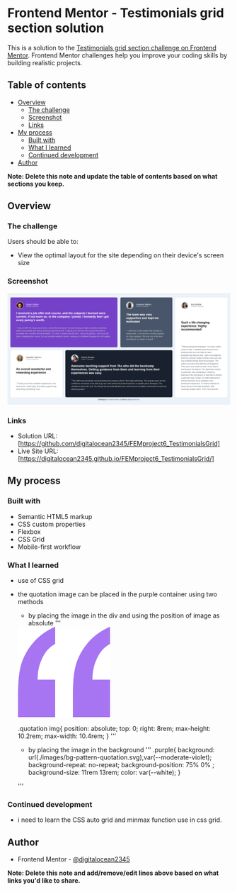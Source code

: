 # Frontend Mentor - Testimonials grid section solution

This is a solution to the [Testimonials grid section challenge on Frontend Mentor](https://www.frontendmentor.io/challenges/testimonials-grid-section-Nnw6J7Un7). Frontend Mentor challenges help you improve your coding skills by building realistic projects. 

## Table of contents

- [Overview](#overview)
  - [The challenge](#the-challenge)
  - [Screenshot](#screenshot)
  - [Links](#links)
- [My process](#my-process)
  - [Built with](#built-with)
  - [What I learned](#what-i-learned)
  - [Continued development](#continued-development)
- [Author](#author)

**Note: Delete this note and update the table of contents based on what sections you keep.**

## Overview

### The challenge

Users should be able to:

- View the optimal layout for the site depending on their device's screen size

### Screenshot

![](./solution/desktop-screenshot.png)

### Links

- Solution URL: [https://github.com/digitalocean2345/FEMproject6_TestimonialsGrid]
- Live Site URL: [https://digitalocean2345.github.io/FEMproject6_TestimonialsGrid/]

## My process

### Built with

- Semantic HTML5 markup
- CSS custom properties
- Flexbox
- CSS Grid
- Mobile-first workflow

### What I learned

- use of CSS grid 
- the quotation image can be placed in the purple container using two methods
  - by placing the image in the div and using the position of image as absolute 
  '''
  <div class="quotation">
      <img src=".\images\bg-pattern-quotation.svg" alt="bg-pattern-quotation">
  </div>

  .quotation img{
    position: absolute;
    top: 0;
    right: 8rem;
    max-height: 10.2rem;
    max-width: 10.4rem;
}
'''

  - by placing the image in the background
  '''
  .purple{
    background: url(./images/bg-pattern-quotation.svg),var(--moderate-violet);
    background-repeat: no-repeat;
    background-position: 75% 0% ;
    background-size: 11rem 13rem;
    color: var(--white);
  }

  '''
### Continued development

- i need to learn the CSS auto grid and minmax function use in css grid.



## Author

- Frontend Mentor - [@digitalocean2345](https://www.frontendmentor.io/profile/digitalocean2345)

**Note: Delete this note and add/remove/edit lines above based on what links you'd like to share.**
